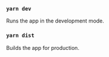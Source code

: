 ### `yarn dev`

Runs the app in the development mode.<br />

### `yarn dist`

Builds the app for production.<br />
